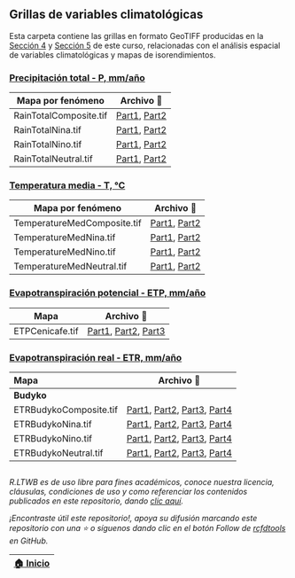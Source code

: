 ## Grillas de variables climatológicas

Esta carpeta contiene las grillas en formato GeoTIFF producidas en la [Sección 4](../Section04) y [Sección 5](../Section05) de este curso, relacionadas con el análisis espacial de variables climatológicas y mapas de isorendimientos.

### [Precipitación total - P, mm/año](../Section04/Rain)

| Mapa por fenómeno      | Archivo :open_file_folder:                                                     |
|------------------------|--------------------------------------------------------------------------------|
| RainTotalComposite.tif | [Part1](RainTotalComposite.part01.rar), [Part2](RainTotalComposite.part02.rar) |
| RainTotalNina.tif      | [Part1](RainTotalNina.part01.rar), [Part2](RainTotalNina.part02.rar)           |
| RainTotalNino.tif      | [Part1](RainTotalNino.part01.rar), [Part2](RainTotalNino.part02.rar)           |
| RainTotalNeutral.tif   | [Part1](RainTotalNeutral.part01.rar), [Part2](RainTotalNeutral.part02.rar)     |


### [Temperatura media - T, °C](../Section04/Temperature)

| Mapa por fenómeno           | Archivo :open_file_folder:                                                               |
|-----------------------------|------------------------------------------------------------------------------------------|
| TemperatureMedComposite.tif | [Part1](TemperatureMedComposite.part01.rar), [Part2](TemperatureMedComposite.part02.rar) |
| TemperatureMedNina.tif      | [Part1](TemperatureMedNina.part01.rar), [Part2](TemperatureMedNina.part02.rar)           |
| TemperatureMedNino.tif      | [Part1](TemperatureMedNino.part01.rar), [Part2](TemperatureMedNino.part02.rar)           |
| TemperatureMedNeutral.tif   | [Part1](TemperatureMedNeutral.part01.rar), [Part2](TemperatureMedNeutral.part02.rar)     |


### [Evapotranspiración potencial - ETP, mm/año](../Section04/ETP)

| Mapa                         | Archivo :open_file_folder:                                                                                                            |
|------------------------------|---------------------------------------------------------------------------------------------------------------------------------------|
| ETPCenicafe.tif              | [Part1](ETPCenicafe.part01.rar), [Part2](ETPCenicafe.part02.rar), [Part3](ETPCenicafe.part03.rar) |


### [Evapotranspiración real - ETR, mm/año](../Section04/ETR)

| Mapa                    | Archivo :open_file_folder:                                                                                                                                     |
|:------------------------|----------------------------------------------------------------------------------------------------------------------------------------------------------------|
| **Budyko**              |                                                                                                                                                                |
| ETRBudykoComposite.tif  | [Part1](ETRBudykoComposite.part01.rar), [Part2](ETRBudykoComposite.part02.rar), [Part3](ETRBudykoComposite.part03.rar), [Part4](ETRBudykoComposite.part04.rar) |
| ETRBudykoNina.tif       | [Part1](ETRBudykoNina.part01.rar), [Part2](ETRBudykoNina.part02.rar), [Part3](ETRBudykoNina.part03.rar), [Part4](ETRBudykoNina.part04.rar)                     |
| ETRBudykoNino.tif       | [Part1](ETRBudykoNino.part01.rar), [Part2](ETRBudykoNino.part02.rar), [Part3](ETRBudykoNino.part03.rar), [Part4](ETRBudykoNino.part04.rar)                     |
| ETRBudykoNeutral.tif    | [Part1](ETRBudykoNeutral.part01.rar), [Part2](ETRBudykoNeutral.part02.rar), [Part3](ETRBudykoNeutral.part03.rar), [Part4](ETRBudykoNeutral.part04.rar)         |



##

_R.LTWB es de uso libre para fines académicos, conoce nuestra licencia, cláusulas, condiciones de uso y como referenciar los contenidos publicados en este repositorio, dando [clic aquí](https://github.com/rcfdtools/R.LTWB/wiki/License)._

_¡Encontraste útil este repositorio!, apoya su difusión marcando este repositorio con una ⭐ o síguenos dando clic en el botón Follow de [rcfdtools](https://github.com/rcfdtools) en GitHub._

| [:house: Inicio](../Readme.md) |
|--------------------------------|
